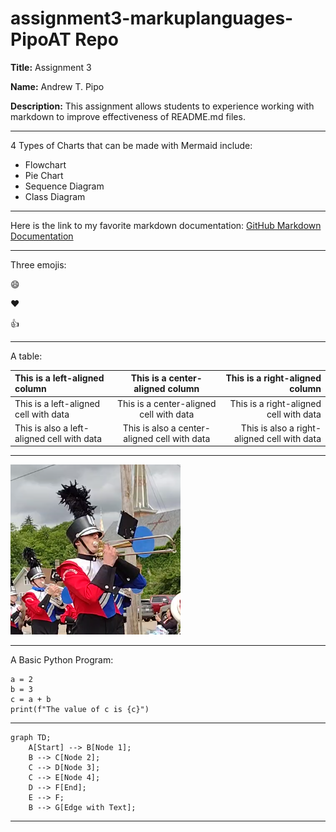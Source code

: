 # assignment3-markuplanguages-PipoAT Repo

**Title:** Assignment 3

**Name:** Andrew T. Pipo

**Description:** This assignment allows students to experience working with markdown to improve effectiveness of README.md files.

---

4 Types of Charts that can be made with Mermaid include:
- Flowchart
- Pie Chart
- Sequence Diagram
- Class Diagram

---

Here is the link to my favorite markdown documentation: [GitHub Markdown Documentation](https://docs.github.com/en/get-started/writing-on-github/getting-started-with-writing-and-formatting-on-github/basic-writing-and-formatting-syntax)

---

Three emojis:

:smile:

:heart:

:thumbsup:

---

A table:

| This is a left-aligned column | This is a center-aligned column | This is a right-aligned column |
| :----- | :----: | -----: |
| This is a left-aligned cell with data | This is a center-aligned cell with data | This is a right-aligned cell with data |
| This is also a left-aligned cell with data | This is also a center-aligned cell with data | This is also a right-aligned cell with data |

---

![Profile Picture for Andrew T. Pipo on all social media](pfp.png)

---

A Basic Python Program:

```
a = 2
b = 3
c = a + b
print(f"The value of c is {c}")
```

---

```mermaid
graph TD;
    A[Start] --> B[Node 1];
    B --> C[Node 2];
    C --> D[Node 3];
    C --> E[Node 4];
    D --> F[End];
    E --> F;
    B --> G[Edge with Text];
```

---